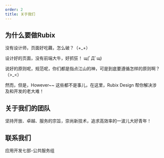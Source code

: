 ```yaml
---
order: 2
title: 关于我们
---
```


## 为什么要做Rubix

没有设计师，页面好吃藕，怎么破？（+_+）

设计好的页面，没有前端大牛，好抓狂！ щ(ﾟДﾟщ) 

说好的原则呢，规范呢，你们都是指点江山的神，可是到底要遵循怎样的原则啊？（>_<）

然而，但是，However~~ 这些都不是事儿，在这里，Rubix Design 帮你解决涉及和开发的老大难！

## 关于我们的团队

坚持开放、卓越、服务的宗旨，崇尚新技术，追求高效率的一波儿大好青年！

## 联系我们

应用开发七部-公共服务组
